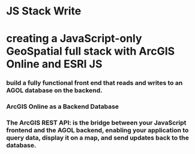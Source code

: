 
# JS Stack Write
# creating a JavaScript-only GeoSpatial full stack with ArcGIS Online and ESRI JS

### build a fully functional front end that reads and writes to an AGOL database on the backend.
###  ArcGIS Online as a Backend Database
### The ArcGIS REST API:  is the bridge between your JavaScript frontend and the AGOL backend, enabling your application to query data, display it on a map, and send updates back to the database.
